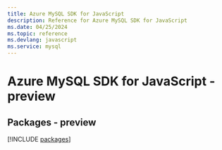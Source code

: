 ```yaml
---
title: Azure MySQL SDK for JavaScript
description: Reference for Azure MySQL SDK for JavaScript
ms.date: 04/25/2024
ms.topic: reference
ms.devlang: javascript
ms.service: mysql
---
```

# Azure MySQL SDK for JavaScript - preview
## Packages - preview
[!INCLUDE [packages](mysql-index.md)]